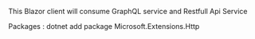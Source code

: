 This Blazor client will consume GraphQL service and Restfull Api Service

Packages :
dotnet add package Microsoft.Extensions.Http